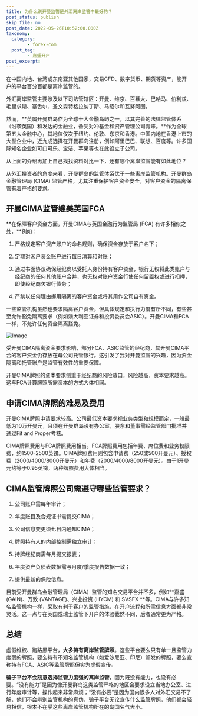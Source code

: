 ```yaml
---
title: 为什么说开曼监管是外汇离岸监管中最好的？
post_status: publish
skip_file: no
post_date: 2022-05-26T10:52:00.000Z
taxonomy:
  category:
        - forex-com
  post_tag:
        - 嘉盛开户
post_excerpt: 
---
```

在中国内地、台湾或东南亚其他国家，交易CFD、数字货币、期货等资产，能开户的平台百分百都是离岸监管的。

外汇离岸监管主要涉及以下司法管辖区：开曼、维京、百慕大、巴哈马、伯利兹、毛里求斯、塞舌尔、圣文森特格拉纳丁斯、马绍尔和瓦努阿图。

然而，**英属开曼群岛作为全球十大金融岛屿之一，以其完善的法律监管体系（沿袭英国）和发达的金融业，备受对冲基金和资产管理公司青睐。**作为全球第五大金融中心，其地位仅次于纽约、伦敦、东京和香港。中国内地在香港上市的大型企业中，近九成选择在开曼群岛注册，例如阿里巴巴、联想、百度等。许多国际知名企业如可口可乐、宝洁、苹果等也在此设立子公司。

从上面的介绍再加上自己找找资料对比一下，还有哪个离岸监管能有如此地位？

从外汇投资者的角度来看，开曼群岛的监管体系优于一些离岸监管机构。开曼群岛金融管理局 (CIMA) 监管严格，尤其注重保护客户资金安全，对客户资金的隔离保管有着严格的要求。

## 开曼CIMA监管媲美英国FCA

**在保障客户资金方面，开曼CIMA与英国金融行为监管局 (FCA) 有许多相似之处，**例如：

1. 严格规定客户资产账户的命名规则，确保资金存放于客户名下；

1. 定期对客户资金账户进行每日清算和对账；

1. 通过书面协议确保经纪商以受托人身份持有客户资金，银行无权将此类账户与经纪商的任何其他账户合并，也无权对账户资金行使任何留置权或进行扣押，即使经纪商欠银行债务；

1. 严禁以任何理由挪用隔离的客户资金或将其用作公司自有资金。

一些监管机构虽然也要求隔离客户资金，但具体规定和执行力度有所不同，有些甚至允许豁免隔离要求（例如澳大利亚证券和投资委员会ASIC）。开曼CIMA和FCA一样，不允许任何资金隔离豁免。

![Image](https://prod-files-secure.s3.us-west-2.amazonaws.com/39ed1227-6d7d-4570-be36-9ccd4a2c4241/bd849744-3fcb-4a37-8312-357962c8f065/image.png?X-Amz-Algorithm=AWS4-HMAC-SHA256&X-Amz-Content-Sha256=UNSIGNED-PAYLOAD&X-Amz-Credential=ASIAZI2LB466XG5YCAL4%2F20250525%2Fus-west-2%2Fs3%2Faws4_request&X-Amz-Date=20250525T221412Z&X-Amz-Expires=3600&X-Amz-Security-Token=IQoJb3JpZ2luX2VjEG0aCXVzLXdlc3QtMiJIMEYCIQDAHbcL4SztL11isWIQZQoRfxePJSJxbdsMj0bDi9kw9gIhAL1aV%2FxeVdoujq3OCT%2BlVT5937VCe3T9O9larXtZ8dMMKv8DCDYQABoMNjM3NDIzMTgzODA1IgzBR4u8q%2BH1%2FBMVB50q3AOoEDFEK1TdIFCzfnTmSXg3%2F7mwtoNJlFhWe%2BP%2BQqprVreCocK8kky3NQ%2BgXJGvtW6%2BCKuWuRnPOXfYdGm57XF9PYHempCJB7bRHoGJJyGsEPUaMdYXzVq6l0FuFH1LUiJzpfAEKxV0s4pjcBbck7KcsShKabItcihken29b7uumUlUqcQB4yrwM4P22T0ycHyZM3jbEhFSfA3CF%2F0sK2CpUXe1NVoJJnYlLmGBKQmiQ715%2BmSqynLlSVsi8w36Fj%2FGypvIXIGi95Ud5VtfkpB4E%2BJubkn3YaBlo7iqqzJK1BWCU5STpfzEEWtfQzSQ3IturafCEb9ZaY8VGXemadZEu7Dd3Q00EkxkFvEFk4rv%2BYqurgrhX6010o39X1lbPjoYHz4ZuK%2F%2BLiOtKVFr%2BKq5wzXw0oqi2MMxRa6zZHLExJ0q0Qc6Shfk7ITpBaXZlpdr167e3DgZCykQoDQRIIWU2mvs75OzYyFVhZU1eC972FCfPwrqe8K8hchPc%2BM5HDa9LQdhVb1%2Bn5BH7DJ%2BWC6cftDyjQiWEpcU5ELrU3xcyIXQ%2BSXlq7tDDn6CJgVh3DpKY7gtGpZu7nnu8w2QxYjI17eVksd1emY5a6Q8T%2BcCzMsTC2O%2FHwpwzFP5zTD2kc7BBjqkAYxCIdGpaGLlS8%2BQP1XwsrPdeU5y%2BNMcVGRzJDqEuoeRspWYsOvyfCwLSyeYvzJU15oKzmLq8rJ9Ee%2F%2B5N5rE8QeSm6zZSikmLfhj%2B%2Bdvki8VkjO%2BZpmH4A%2FhsSRE2GF02%2FsGZaaOOUhSk1hMdmZrkhqd5FcR7oJc8G4P%2BbAVGjA9hradCG%2FzVTYSI%2BiwK4D8mgp3gc3z9qA54iu1rTlDTJ%2F2vjY&X-Amz-Signature=23439d7be96391f20d622928374910becda0fd51327522b334a5f5fccb9aa9f6&X-Amz-SignedHeaders=host&x-id=GetObject)

受开曼CIMA隔离资金要求影响，部分FCA、ASIC监管的经纪商，其开曼CIMA平台的客户资金仍存放在母公司托管银行。这引发了我对开曼监管的兴趣，因为资金隔离和托管账户是监管有效性的重要保障。

开曼CIMA牌照的资本要求侧重于经纪商的风险敞口，风险越高，资本要求越高。这与FCA计算牌照所需资本的方式大体相同。

## **申请CIMA牌照的难易及费用**

开曼CIMA牌照申请要求较高。公司最低资本要求视业务类型和规模而定，一般最低为10万开曼元，且须在开曼群岛设有办公室，股东和董事需经监管部门批准并通过Fit and Proper考核。

CIMA牌照费用与FCA牌照费用相当。FCA牌照费用包括年费、席位费和业务权限费，约1500-2500英镑。CIMA牌照费用则包含申请费（250或500开曼元）、授权费（2000/4000/8000开曼元）和年费（2000/4000/8000开曼元）。由于1开曼元约等于0.95英镑，两种牌照费用大体相当。

## CIMA监管牌照公司需遵守哪些监管要求？

1. 公司账户需每年审计；

1. 年度账目及合规证书需提交CIMA；

1. 公司信息变更须七日内通知CIMA；

1. 牌照持有人的内部控制需独立审计；

1. 持牌经纪商需每月提交报表；

1. 年度资产负债表数据需与月度/季度报告数据一致；

1. 提供最新的保险信息。

目前受开曼群岛金融管理局（CIMA）监管的知名交易平台并不多，例如**嘉盛 (GAIN)、万致 (VANTAGE)、兴业投资 (HYCM) 和 SVSFX **等。CIMA与许多知名监管机构一样，采取有利于客户的监管措施，在开户流程和所需信息方面都非常灵活。这一点与在英国或瑞士监管下开户的体验截然不同，后者通常更为严格。

## 总结

虚假维权、跑路黑平台，**大多持有离岸监管牌照**。这些平台要么只有单一且监管力度弱的牌照，要么持有不知名监管机构（如爱沙尼亚、印尼）颁发的牌照，要么宣称持有FCA、ASIC等监管牌照但实为虚假宣传。

**骗子平台不会刻意选择监管力度强的离岸监管**，因为既没有能力，也没有必要。“没有能力”是因为像开曼群岛这类监管严格的地区会要求设立当地办公室、进行年度审计等，操作起来非常麻烦；“没有必要”是因为国内很多人对外汇交易不了解，他们不会辨别监管机构的真伪，骗子平台无论宣传什么监管牌照，他们都会轻易相信，根本不在乎这些离岸监管机构所在的岛国名气大小。